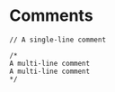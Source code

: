 # Comments
```
// A single-line comment
```

```
/* 
A multi-line comment
A multi-line comment
*/
```